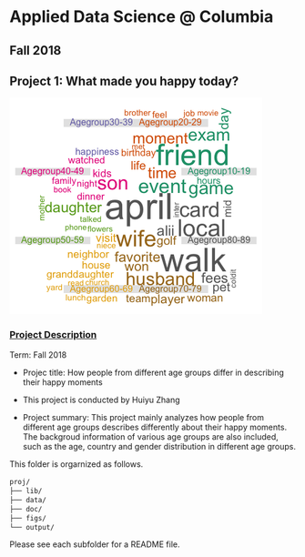 # Applied Data Science @ Columbia
## Fall 2018
## Project 1: What made you happy today?

![image](figs/p4.png)

### [Project Description](doc/)


Term: Fall 2018

+ Projec title: How people from different age groups differ in describing their happy moments
+ This project is conducted by Huiyu Zhang

+ Project summary: This project mainly analyzes how people from different age groups describes differently about their happy moments. The backgroud information of various age groups are also included, such as the age, country and gender distribution in different age groups.

This folder is orgarnized as follows.

```
proj/
├── lib/
├── data/
├── doc/
├── figs/
└── output/
```

Please see each subfolder for a README file.
